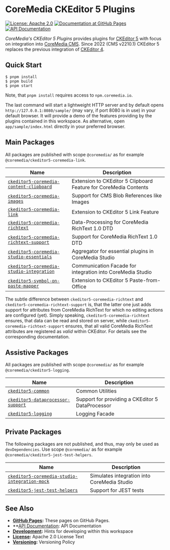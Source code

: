 # CoreMedia CKEditor 5 Plugins

[![License: Apache 2.0][badge:license:Apache2]](./LICENSE)
[![Documentation at GitHub Pages][badge:docs:GHPages]][gp:ckeditor-plugins]
[![API Documentation][badge:docs:api]][api:ckeditor-plugins]

_CoreMedia's CKEditor 5 Plugins_ provides plugins for [CKEditor 5][] with focus
on integration into [CoreMedia CMS][]. Since 2022 (CMS v2210.1) CKEditor 5
replaces the previous integration of [CKEditor 4][].

## Quick Start

```text
$ pnpm install
$ pnpm build
$ pnpm start
```

Note, that `pnpm install` requires access to `npm.coremedia.io`.

The last command will start a lightweight HTTP server and by default opens
`http://127.0.0.1:8080/sample/` (may vary, if port 8080 is in use) in your
default browser. It will provide a demo of the features providing by the
plugins contained in this workspace. As alternative, open
`app/sample/index.html` directly in your preferred browser.

## Main Packages

All packages are published with scope `@coremedia/` as for example
`@coremedia/ckeditor5-coremedia-link`.

| Name                                         | Description                                                      |
|----------------------------------------------|------------------------------------------------------------------|
| [`ckeditor5-coremedia-content-clipboard`][]  | Extension to CKEditor 5 Clipboard Feature for CoreMedia Contents |
| [`ckeditor5-coremedia-images`][]             | Support for CMS Blob References like Images                      |
| [`ckeditor5-coremedia-link`][]               | Extension to CKEditor 5 Link Feature                             |
| [`ckeditor5-coremedia-richtext`][]           | Data-Processing for CoreMedia RichText 1.0 DTD                   |
| [`ckeditor5-coremedia-richtext-support`][]   | Support for CoreMedia RichText 1.0 DTD                           |
| [`ckeditor5-coremedia-studio-essentials`][]  | Aggregator for essential plugins in CoreMedia Studio             |
| [`ckeditor5-coremedia-studio-integration`][] | Communication Facade for integration into CoreMedia Studio       |
| [`ckeditor5-symbol-on-paste-mapper`][]       | Extension to CKEditor 5 Paste-from-Office                        |

The subtle difference between `ckeditor5-coremedia-richtext` and
`ckeditor5-coremedia-richtext-support` is, that the latter one just adds support
for attributes from CoreMedia RichText for which no editing actions are configured
(yet). Simply speaking, `ckeditor5-coremedia-richtext` ensures, that data can be
read and stored on server, while `ckeditor5-coremedia-richtext-support` ensures,
that all valid CoreMedia RichText attributes are registered as _valid_ within
CKEditor. For details see the corresponding documentation.

## Assistive Packages

All packages are published with scope `@coremedia/` as for example
`@coremedia/ckeditor5-logging`.

| Name                                  | Description                                      |
|---------------------------------------|--------------------------------------------------|
| [`ckeditor5-common`][]                | Common Utilities                                 |
| [`ckeditor5-dataprocessor-support`][] | Support for providing a CKEditor 5 DataProcessor |
| [`ckeditor5-logging`][]               | Logging Facade                                   |

## Private Packages

The following packages are not published, and thus, may only be used as
`devDependencies`. Use scope `@coremedia/` as for example
`@coremedia/ckeditor5-jest-test-helpers`.

| Name                                              | Description                                 |
|---------------------------------------------------|---------------------------------------------|
| [`ckeditor5-coremedia-studio-integration-mock`][] | Simulates integration into CoreMedia Studio |
| [`ckeditor5-jest-test-helpers`][]                 | Support for JEST tests                      |

## See Also

* **[GitHub Pages][gp:ckeditor-plugins]:** These pages on GitHub Pages.
* **[API Documentation][api:ckeditor-plugins]: API Documentation
* **[Development](./DEVELOPMENT.md):** Hints for developing within this workspace
* **[License](./LICENSE):** Apache 2.0 License Text
* **[Versioning](./VERSIONING.md):** Versioning Policy

<!-- ===========================================================[References] -->

[`ckeditor5-common`]: <./packages/ckeditor5-coremedia-content-clipboard>
[`ckeditor5-coremedia-content-clipboard`]: <./packages/ckeditor5-coremedia-content-clipboard>
[`ckeditor5-coremedia-images`]: <./packages/ckeditor5-coremedia-images>
[`ckeditor5-coremedia-link`]: <./packages/ckeditor5-coremedia-link>
[`ckeditor5-coremedia-richtext`]: <./packages/ckeditor5-coremedia-richtext>
[`ckeditor5-coremedia-richtext-support`]: <./packages/ckeditor5-coremedia-richtext-support>
[`ckeditor5-coremedia-studio-essentials`]: <./packages/ckeditor5-coremedia-studio-essentials>
[`ckeditor5-coremedia-studio-integration`]: <./packages/ckeditor5-coremedia-studio-integration>
[`ckeditor5-coremedia-studio-integration-mock`]: <./packages/ckeditor5-coremedia-studio-integration-mock>
[`ckeditor5-dataprocessor-support`]: <./packages/ckeditor5-dataprocessor-support>
[`ckeditor5-jest-test-helpers`]: <./packages/ckeditor5-jest-test-helpers>
[`ckeditor5-logging`]: <./packages/ckeditor5-logging>
[`ckeditor5-symbol-on-paste-mapper`]: <./packages/ckeditor5-symbol-on-paste-mapper>
[api:ckeditor-plugins]: <https://coremedia.github.io/ckeditor-plugins/docs/api/> "CoreMedia CKEditor 5 Plugins – API Documentation"
[badge:docs:api]: <https://img.shields.io/badge/docs-%F0%9F%93%83%20API-informational?style=for-the-badge>
[badge:docs:GHPages]: <https://img.shields.io/badge/docs-%F0%9F%93%9D%20GH%20Pages-informational?style=for-the-badge>
[badge:license:Apache2]: <https://img.shields.io/badge/license-Apache_2.0-blue?style=for-the-badge>
[CKEditor 4]: <https://ckeditor.com/ckeditor-4/> "CKEditor 4 | Visual Text Editor for HTML"
[CKEditor 5]: <https://ckeditor.com/ckeditor-5/> "CKEditor 5 | Powerful Framework with Modular Architecture"
[CoreMedia CMS]: <https://www.coremedia.com/> "Best-of-Breed Digital Experience Platform CoreMedia"
[gp:ckeditor-plugins]: <https://coremedia.github.io/ckeditor-plugins/>  "CoreMedia CKEditor 5 Plugins – GitHub Pages"
